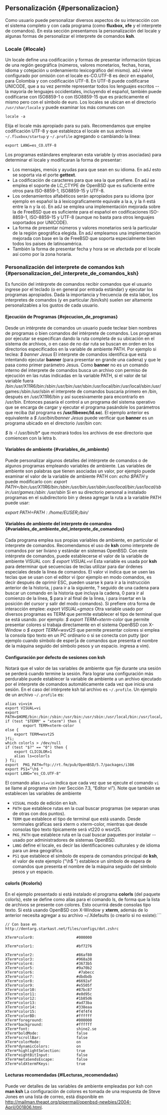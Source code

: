 ## Personalización {#personalizacion}

Como usuario puede personalizar diversos aspectos de su interacción con el 
sistema completo y con cada programa 
(como **fluxbox, xfe** y el interprete de comandos). En esta sección presentamos la personalización del locale y 
algunas formas de personalizar el interprete de comandos **ksh**.

### Locale {#locale}

Un locale define una codificación y formas de presentar información típicas de una región geográfica 
(números, valores monetarios, fechas, horas, idioma y cotejación u ordenamiento lexicográfico del mismo). adJ 
viene configurado por omisión con el locale es-CO.UTF-8 es decir en español, para Colombia y con codificación UTF-8. 
En UTF-8 puede codificarse UNICODE, que a su vez permite representar todos los lenguajes escritos --la mayoría de 
lenguajes occidentales, incluyendo el español, también puede codificarse con ISO8859-1 o con ISO8859-15 que es 
prácticamente el mismo pero con el símbolo de euro.
Los locales se ubican en el directorio ```/usr/shar/locale``` y puede examinar los más comunes con
```
locale -a
```
Elija el locale más apropiado para su país. Recomendamos que emplee codificación UTF-8 y que establezca el locale 
en sus archivos ```~/.fluxbox/startup``` y ```~/.profile``` agregando o cambiando la línea:
```
export LANG=es_CO.UTF-8
```
Los programas estándares emplearan esta variable (y otras asociadas) para determinar el locale y modificaran 
la forma de presentar:
  - Los mensajes, menús y ayudas para que sean en su idioma. En adJ esto se soporta via el porte **gettext**.
  - La codificación de caracteres para que sea la que prefiere. En adJ se emplea el soporte de LC_CTYPE de OpenBSD 
  que es suficiente entre otros para ISO-8859-1, ISO8859-15 y UTF-8.
  - Los ordenamientos alfabéticos serán apropiados para su idioma (por ejemplo en español la á lexicograficamente 
  equivale a la a, y la ñ está entre la n y la o). En adJ se emplea una implementación mejorada sobre la de FreeBSD 
  que es suficiente para el español en codificaciones ISO-8859-1, ISO-8859-15 y UTF-8 (aunque no basta para otros 
  lenguajes soportados por UNICODE).
  - La forma de presentar números y valores monetarios será la particular de la región geográfica elegida. En adJ empleamos una implementación mejorada con base en la de FreeBSD que soporta especialmente bien todos los paises de latinoamérica.
  - También la forma de presentar fecha y hora se ve afectada por el locale así como por la zona horaria.

### Personalización del interprete de comandos ksh {#personalizacion_del_interprete_de_comandos_ksh}

Es función del intérprete de comandos recibir comandos que el usuario ingrese por el teclado (o en general por 
entrada estándar) y ejecutar los programas apropiados. Dada la importancia y frecuencia de esta labor, los 
interpretes de comandos (y en particular /bin/ksh) 
suelen ser altamente personalizables a los gustos de cada usuario.

#### Ejecución de Programas {#ejecucion_de_programas}

Desde un intérprete de comandos un usuario puede teclear bien nombres de programas o bien comandos del intérprete de comandos. Los programas por ejecutar se especifican dando la ruta completa de su ubicación en el sistema de archivos, o en caso de no dar ruta se buscan en orden en los directorios especificados en la variable de ambiente PATH. Por ejemplo si teclea:
*$ banner Jesus*
El interprete de comandos identifica que está intentando ejecutar **banner** (para presentar en grande una cadena) y que le pasa como primer parámetro Jesus. Como **banner** no es un comando interno del interprete de comandos busca un archivo con permiso de ejecución en las rutas indicadas en la variable PATH, si el valor de tal variable fuera /bin:/usr/X11R6/bin:/sbin:/usr/bin:/usr/sbin:/usr/local/bin:/usr/local/sbin:/usr/games:/sbin:/usr/sbin el interprete de comandos buscaría primero en /bin, después en /usr/X11R6/bin y así sucesivamente para encontrarlo en /usr/bin. Entonces pasaría el control a un programa del sistema operativo que se encarga de cargar y ejecutar el programa pasándole los parámetros que reciba (tal programa es **/usr/libexec/ld.so**). El ejemplo anterior es equivalente a
*$ /usr/bin/banner Jesus*
puede verificar que **banner** es un programa ubicado en el directorio /usr/bin con:

*$ ls -l /usr/bin/b**
que mostrará todos los archivos de ese directorio que comiencen con la letra b.

#### Variables de ambiente {#variables_de_ambiente}

Puede personalizar algunos detalles del intérprete de comandos o de algunos programas empleando variables de 
ambiente. Las variables de ambiente son palabras que tienen asociadas un valor, por ejemplo puede examinar el 
valor de la variable de ambiente PATH con:
*echo $PATH*
y puede modificarlo con:
*export PATH=/bin:/usr/X11R6/bin:/sbin:/usr/bin:/usr/sbin:/usr/local/bin:/usr/local/sbin:/usr/games:/sbin:
/usr/sbin*
Si en su directorio personal a instalado programas en el subdirectorio bin y desea agregar la ruta a la variable 
PATH puede usar:

*export PATH=$PATH:/home/$EUSER;/bin/*
	    
#### Variables de ambiente del interprete de comandos {#variables_de_ambiente_del_interprete_de_comandos}

Cada programa emplea sus propias variables de ambiente, en particular el interprete de comandos. Recomendamos el 
uso de **ksh** como interprete de comandos por ser liviano y estándar en sistemas OpenBSD. Con este intérprete de 
comandos, puede establecerse el valor de la variable de ambiente VISUAL con:
*$ export VISUAL=vi*
Esta variable es usada por **ksh** para determinar qué secuencias de teclas utilizar para dar órdenes especiales 
desde la línea de comandos. El valor vi indica que se usen las teclas que se usan con el editor vi (por ejemplo en 
modo comandos, es decir después de oprimir ESC, pueden usarse k para ir a la instrucción anterior de la historia, j 
para ir a la siguiente, ? seguido de una cadena para buscar un comando en la historia que incluya la cadena, 0 para 
ir al comienzo de la línea, $ para ir al final de la linea, i para insertar en la posición del cursor y salir del 
modo comandos). Si prefiere otra forma de interacción emplee:
*export VISUAL=gmacs*
Otra variable usado por diversos programas es TERM que permite establecer el tipo de terminal que se está usando. 
por ejemplo:
*$ export TERM=xterm-color*
que permite presentar colores si trabaja directamente en el sistema OpenBSD con X-Window o
*$ export TERM=wsvt25*
que permite presentar colores si emplea la consola tipo texto en un PC ordinario o si se conecta con putty 
(por ejemplo cuando símbolo de esper|a de comandos que presenta el nombre de la máquina seguido del símbolo pesos 
y un espacio.
ingresa a vim).

#### Configuración por defecto de sesiones con ksh

Notará que el valor de las variables de ambiente que fije durante una sesión 
se perderá cuando termine la sesión. Para lograr una configuración más 
perdurable puede establecer la variable de ambiente a un archivo ejecutado 
por el interprete de comandos automáticamente cada vez que inicia una sesión. 
En el caso del intérprete ksh tal archivo es ```~/.profile```. 
Un ejemplo de un archivo ```~/.profile``` es:

```
alias vi=vim
export VISUAL=vi
export PATH=$HOME/bin:/bin:/sbin:/usr/bin:/usr/sbin:/usr/local/bin:/usr/local/sbin:/usr/games:/sbin:/usr/sbin:/usr/local/sbin:.
if (test "$TERM" = "xterm") then {
        export TERM=xterm-color
else {
	export TERM=wsvt25
}fi;
which colorls > /dev/null
if (test "$?" == "0") then {
	export CLICOLOR=1
	alias ls=colorls
} fi;
export  PKG_PATH=ftp://rt.fm/pub/OpenBSD/5.7/packages/i386
export PS1="\h$ "
export LANG="es_CO.UTF-8"
```

El comando alias ```vi=vim``` indica que cada vez que se ejecute el comando 
```vi``` se llame al programa vim (ver Sección 7.3, “Editor vi”). Note que 
también se establecen las variables de ambiente

  - ```VISUAL``` modo de edición en ksh.
  - ```PATH``` que establece rutas en la cual buscar programas (se separan 
	unas de otras con dos puntos).
  - ```TERM``` que establece el tipo de terminal que está usando. Desde 
	terminales gráficas será xterm o xterm-color, mientras que desde 
	consolas tipo texto típicamente será vt220 o wsvt25.
  - ```PKG_PATH``` que establece ruta en la cual buscar paquetes por instalar 
	--usado por administradores de sistemas OpenBSD.
  - ```LANG``` define el locale, es decir las identificaciones culturales y de 
	idioma para un área geográfica.
  - ```PS1``` que establece el símbolo de espera de comandos principal de 
	**ksh**, el valor de este ejemplo ("\h$ ") establece un símbolo de 
	espera de comandos que presenta el nombre de la máquina seguido del 
	símbolo pesos y un espacio.
  
#### colorls {#colorls}

En el ejemplo presentado si está instalado el programa **colorls** (del paquete colorls), este se define como 
alias para el comando ls, de forma que la lista de archivos se presente con colores. Esto ocurrirá desde consolas 
tipo texto. Si está usando OpenBSD con X-Window y **xterm**, además de lo anterior necesita agregar a su 
archivo ~/.Xdefaults (o crearlo si no existe):```

```
// Con base en
http://dentarg.starkast.net/files/configs/dot.zshrc

XTerm*color0:                   #000000

XTerm*color1:                   #bf7276

XTerm*color2:                   #86af80
XTerm*color3:                   #968a38
XTerm*color4:                   #3673b5
XTerm*color5:                   #9a70b2
XTerm*color6:                    #7abecc
XTerm*color7:                   #dbdbdb
XTerm*color8:                   #6692af
XTerm*color9:                   #e5505f
XTerm*color10:                  #87bc87
XTerm*color11:                  #e0d95c
XTerm*color12:                  #1b85d6
XTerm*color13:                  #ad73ba
XTerm*color14:                  #338eaa
XTerm*color15:                  #f4f4f4
XTerm*colorBD:                  #ffffff
XTerm*foreground:               #000000
XTerm*background:               #ffffff
XTerm*font:                     shine2.se
XTerm*boldMode:                 false
XTerm*scrollBar:                false
XTerm*colorMode:                on
XTerm*dynamicColors:            on
XTerm*highlightSelection:       true
XTerm*eightBitInput:            false
XTerm*metaSendsEscape:          false
XTerm*oldXtermFKeys:            true
```

#### Lecturas recomendadas {#lLecturas_recomendadas}

Puede ver detalles de las variables de ambiente empleadas por ksh con **man ksh**
La configuración de colores es tomada de una respuesta de Steve Jones en una lista de correo, está disponible 
en http://mailman.theapt.org/pipermail/openbsd-newbies/2004-April/001806.html.

